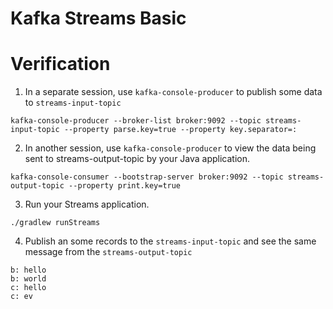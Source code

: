 # Kafka Streams Basic

# Verification


1. In a separate session, use `kafka-console-producer` to publish some data to `streams-input-topic`
```shell
kafka-console-producer --broker-list broker:9092 --topic streams-input-topic --property parse.key=true --property key.separator=:
```

2. In another session, use `kafka-console-producer` to view the data being sent to streams-output-topic by your Java application.
```shell
kafka-console-consumer --bootstrap-server broker:9092 --topic streams-output-topic --property print.key=true
```
3. Run your Streams application.
```shell
./gradlew runStreams
```

4. Publish an some records to the `streams-input-topic` and see the same message from the `streams-output-topic`
```shell
b: hello
b: world
c: hello
c: ev
```